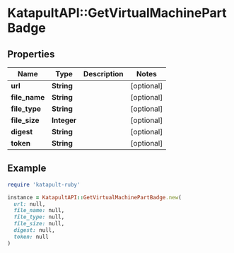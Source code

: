 # KatapultAPI::GetVirtualMachinePartBadge

## Properties

| Name | Type | Description | Notes |
| ---- | ---- | ----------- | ----- |
| **url** | **String** |  | [optional] |
| **file_name** | **String** |  | [optional] |
| **file_type** | **String** |  | [optional] |
| **file_size** | **Integer** |  | [optional] |
| **digest** | **String** |  | [optional] |
| **token** | **String** |  | [optional] |

## Example

```ruby
require 'katapult-ruby'

instance = KatapultAPI::GetVirtualMachinePartBadge.new(
  url: null,
  file_name: null,
  file_type: null,
  file_size: null,
  digest: null,
  token: null
)
```

